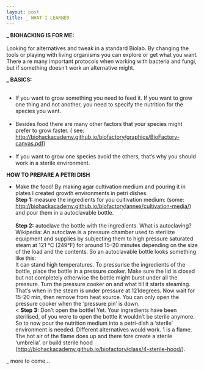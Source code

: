 ```yaml
---
layout: post
title: _ WHAT I LEARNED
---
```

<b>_ BIOHACKING IS FOR ME:</b><br><br>
Looking for alternatives and tweak in a standard Biolab. By changing the tools or playing with living organisms you can explore or get what you want. There a re many important protocols when working with bacteria and fungi, but if something doesn’t work an alternative might. 

<b>_ BASICS:</b><br><br>
- If you want to grow something you need to feed it. If you want to grow one thing and not another, you need to specify the nutrition for the species you want.<br><br>
- Besides food there are many other factors that your species might prefer to grow faster. ( see: http://biohackacademy.github.io/biofactory/graphics/BioFactory-canvas.pdf)<br><br>
- If you want to grow one species avoid the others, that’s why you should work in a sterile environment. 

<b>HOW TO PREPARE A PETRI DISH</b><br>
- Make the food! By making agar cultivation medium and pouring it in plates I created growth environments in petri dishes.<br>
<b>Step 1:</b> measure the ingredients for you cultivation medium: (some: http://biohackacademy.github.io/biofactory/annex/cultivation-media/) and pour them in a autoclavable bottle.<br><br>
<b>Step 2:</b> autoclave the bottle with the ingredients. What is autoclaving? Wikipedia: An autoclave is a pressure chamber used to sterilize equipment and supplies by subjecting them to high pressure saturated steam at 121 °C (249°F) for around 15–20 minutes depending on the size of the load and the contents.<img src="http://www.camlab.co.uk/images/thumbs/0009172.gif" alt="" style="float:right;" padding="10px"/> 
So an autoclavable bottle looks something like this:<br>
It can stand high temperatures. To pressurise the ingredients of the bottle, place the bottle in a pressure cooker. Make sure the lid is closed but not completely otherwise the bottle might burst under all the pressure. Turn the pressure cooker on and what till it starts steaming. That’s when in the steam is under pressure at 121degrees. Now wait for 15-20 min, then remove from heat source. You can only open the pressure cooker when the ‘pressure pin’ is down. <br><
<b>Step 3:</b> Don’t open the bottle! Yet. Your ingredients have been sterilised, of you were to open the bottle it wouldn’t be sterile anymore. So to now pour the nutrition medium into a petri-dish a ‘sterile’ environment is needed. Different alternatives would work. 1 is a flame. The hot air of the flame does up and there fore create a sterile ‘umbrella’. 
 or build sterile hood (http://biohackacademy.github.io/biofactory/class/4-sterile-hood/).

_ more to come...
